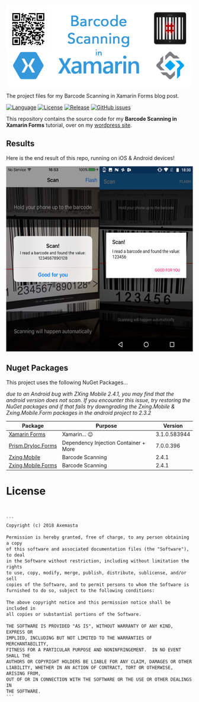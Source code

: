 <div align="center">
    <img src="images\Banner Image.png"</img> 
</div>

The project files for my Barcode Scanning in Xamarin Forms blog post.

[![Language](https://img.shields.io/badge/Language-C%23-brightgreen.svg)]() [![License](https://img.shields.io/github/license/mashape/apistatus.svg)]() [![Release](https://img.shields.io/badge/Release-v1.0-blue.svg)]() [![GitHub issues](https://img.shields.io/github/issues/Axemasta/ScrollingViewExample-XAM.svg)](https://github.com/Axemasta/Barcode-Scanning-MVVM/issues)

This repository contains the source code for my **Barcode Scanning in Xamarin Forms** tutorial, over on my [wordpress site](https://alexduffell.wordpress.com/1018).

## Results

Here is the end result of this repo, running on iOS & Android devices!

<div align="center">
    <img src="images\Barcode Scan Devices.png" height="500px"</img> 
</div>

## Nuget Packages

This project uses the following NuGet Packages...

_due to an Android bug with ZXing Mobile 2.4.1, you may find that the android version does not scan. If you encounter this issue, try restoring the NuGet packages and if that fails try downgrading the Zxing.Mobile & Zxing.Mobile.Form packages in the android project to 2.3.2_

| Package                                                      | Purpose                               | Version      |
| ------------------------------------------------------------ | ------------------------------------- | ------------ |
| [Xamarin Forms](https://github.com/xamarin/Xamarin.Forms)    | Xamarin... 😉                          | 3.1.0.583944 |
| [Prism.DryIoc.Forms](https://github.com/PrismLibrary/Prism)  | Dependency Injection Container + More | 7.0.0.396    |
| [Zxing.Mobile](https://github.com/Redth/ZXing.Net.Mobile)    | Barcode Scanning                      | 2.4.1        |
| [Zxing.Mobile.Forms](https://github.com/Redth/ZXing.Net.Mobile) | Barcode Scanning                      | 2.4.1        |



# License

```


​```
Copyright (c) 2018 Axemasta
    
Permission is hereby granted, free of charge, to any person obtaining a copy
of this software and associated documentation files (the "Software"), to deal
in the Software without restriction, including without limitation the rights
to use, copy, modify, merge, publish, distribute, sublicense, and/or sell
copies of the Software, and to permit persons to whom the Software is
furnished to do so, subject to the following conditions:
    
The above copyright notice and this permission notice shall be included in
all copies or substantial portions of the Software.
    
THE SOFTWARE IS PROVIDED "AS IS", WITHOUT WARRANTY OF ANY KIND, EXPRESS OR
IMPLIED, INCLUDING BUT NOT LIMITED TO THE WARRANTIES OF MERCHANTABILITY,
FITNESS FOR A PARTICULAR PURPOSE AND NONINFRINGEMENT.  IN NO EVENT SHALL THE
AUTHORS OR COPYRIGHT HOLDERS BE LIABLE FOR ANY CLAIM, DAMAGES OR OTHER
LIABILITY, WHETHER IN AN ACTION OF CONTRACT, TORT OR OTHERWISE, ARISING FROM,
OUT OF OR IN CONNECTION WITH THE SOFTWARE OR THE USE OR OTHER DEALINGS IN
THE SOFTWARE.
​```
```